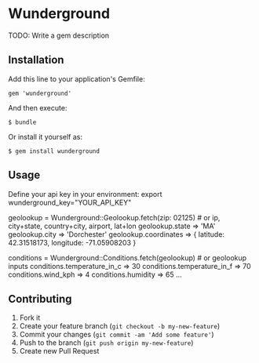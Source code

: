 # Wunderground

TODO: Write a gem description

## Installation

Add this line to your application's Gemfile:

    gem 'wunderground'

And then execute:

    $ bundle

Or install it yourself as:

    $ gem install wunderground

## Usage

Define your api key in your environment: export wunderground_key="YOUR_API_KEY"

geolookup = Wunderground::Geolookup.fetch(zip: 02125)  # or ip, city+state, country+city, airport, lat+lon
geolookup.state => 'MA'
geolookup.city => 'Dorchester'
geolookup.coordinates => { latitude: 42.31518173, longitude: -71.05908203 }

conditions = Wunderground::Conditions.fetch(geolookup)  # or geolookup inputs
conditions.temperature_in_c => 30
conditions.temperature_in_f => 70
conditions.wind_kph => 4
conditions.humidity => 65
...

## Contributing

1. Fork it
2. Create your feature branch (`git checkout -b my-new-feature`)
3. Commit your changes (`git commit -am 'Add some feature'`)
4. Push to the branch (`git push origin my-new-feature`)
5. Create new Pull Request
